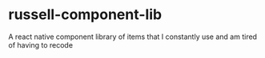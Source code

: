 # russell-component-lib
A react native component library of items that I constantly use and am tired of having to recode
